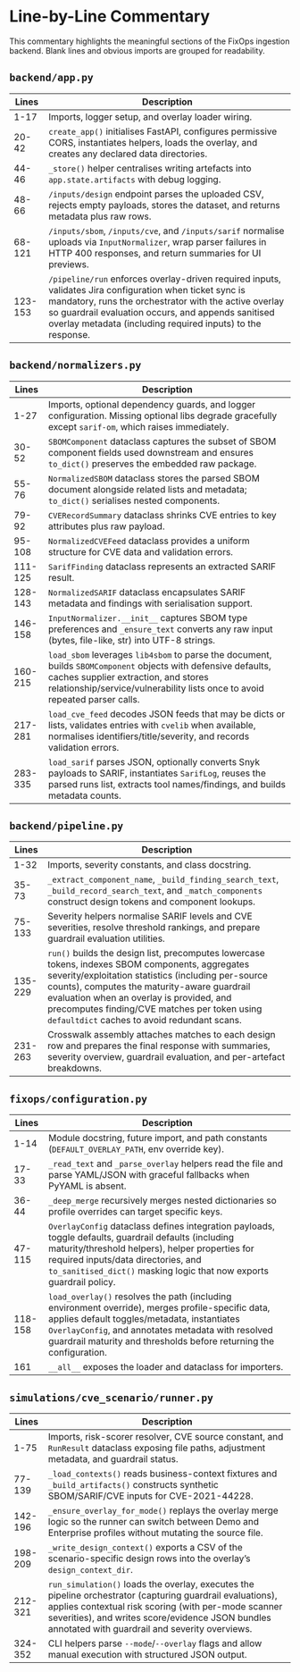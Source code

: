 # Line-by-Line Commentary

This commentary highlights the meaningful sections of the FixOps ingestion backend. Blank lines and
obvious imports are grouped for readability.

## `backend/app.py`

| Lines | Description |
| ----- | ----------- |
| 1-17 | Imports, logger setup, and overlay loader wiring. |
| 20-42 | `create_app()` initialises FastAPI, configures permissive CORS, instantiates helpers, loads the overlay, and creates any declared data directories. |
| 44-46 | `_store()` helper centralises writing artefacts into `app.state.artifacts` with debug logging. |
| 48-66 | `/inputs/design` endpoint parses the uploaded CSV, rejects empty payloads, stores the dataset, and returns metadata plus raw rows. |
| 68-121 | `/inputs/sbom`, `/inputs/cve`, and `/inputs/sarif` normalise uploads via `InputNormalizer`, wrap parser failures in HTTP 400 responses, and return summaries for UI previews. |
| 123-153 | `/pipeline/run` enforces overlay-driven required inputs, validates Jira configuration when ticket sync is mandatory, runs the orchestrator with the active overlay so guardrail evaluation occurs, and appends sanitised overlay metadata (including required inputs) to the response. |

## `backend/normalizers.py`

| Lines | Description |
| ----- | ----------- |
| 1-27 | Imports, optional dependency guards, and logger configuration. Missing optional libs degrade gracefully except `sarif-om`, which raises immediately. |
| 30-52 | `SBOMComponent` dataclass captures the subset of SBOM component fields used downstream and ensures `to_dict()` preserves the embedded raw package. |
| 55-76 | `NormalizedSBOM` dataclass stores the parsed SBOM document alongside related lists and metadata; `to_dict()` serialises nested components. |
| 79-92 | `CVERecordSummary` dataclass shrinks CVE entries to key attributes plus raw payload. |
| 95-108 | `NormalizedCVEFeed` dataclass provides a uniform structure for CVE data and validation errors. |
| 111-125 | `SarifFinding` dataclass represents an extracted SARIF result. |
| 128-143 | `NormalizedSARIF` dataclass encapsulates SARIF metadata and findings with serialisation support. |
| 146-158 | `InputNormalizer.__init__` captures SBOM type preferences and `_ensure_text` converts any raw input (bytes, file-like, str) into UTF-8 strings. |
| 160-215 | `load_sbom` leverages `lib4sbom` to parse the document, builds `SBOMComponent` objects with defensive defaults, caches supplier extraction, and stores relationship/service/vulnerability lists once to avoid repeated parser calls. |
| 217-281 | `load_cve_feed` decodes JSON feeds that may be dicts or lists, validates entries with `cvelib` when available, normalises identifiers/title/severity, and records validation errors. |
| 283-335 | `load_sarif` parses JSON, optionally converts Snyk payloads to SARIF, instantiates `SarifLog`, reuses the parsed runs list, extracts tool names/findings, and builds metadata counts. |

## `backend/pipeline.py`

| Lines | Description |
| ----- | ----------- |
| 1-32 | Imports, severity constants, and class docstring. |
| 35-73 | `_extract_component_name`, `_build_finding_search_text`, `_build_record_search_text`, and `_match_components` construct design tokens and component lookups. |
| 75-133 | Severity helpers normalise SARIF levels and CVE severities, resolve threshold rankings, and prepare guardrail evaluation utilities. |
| 135-229 | `run()` builds the design list, precomputes lowercase tokens, indexes SBOM components, aggregates severity/exploitation statistics (including per-source counts), computes the maturity-aware guardrail evaluation when an overlay is provided, and precomputes finding/CVE matches per token using `defaultdict` caches to avoid redundant scans. |
| 231-263 | Crosswalk assembly attaches matches to each design row and prepares the final response with summaries, severity overview, guardrail evaluation, and per-artefact breakdowns. |

## `fixops/configuration.py`

| Lines | Description |
| ----- | ----------- |
| 1-14 | Module docstring, future import, and path constants (`DEFAULT_OVERLAY_PATH`, env override key). |
| 17-33 | `_read_text` and `_parse_overlay` helpers read the file and parse YAML/JSON with graceful fallbacks when PyYAML is absent. |
| 36-44 | `_deep_merge` recursively merges nested dictionaries so profile overrides can target specific keys. |
| 47-115 | `OverlayConfig` dataclass defines integration payloads, toggle defaults, guardrail defaults (including maturity/threshold helpers), helper properties for required inputs/data directories, and `to_sanitised_dict()` masking logic that now exports guardrail policy. |
| 118-158 | `load_overlay()` resolves the path (including environment override), merges profile-specific data, applies default toggles/metadata, instantiates `OverlayConfig`, and annotates metadata with resolved guardrail maturity and thresholds before returning the configuration. |
| 161 | `__all__` exposes the loader and dataclass for importers. |

## `simulations/cve_scenario/runner.py`

| Lines | Description |
| ----- | ----------- |
| 1-75 | Imports, risk-scorer resolver, CVE source constant, and `RunResult` dataclass exposing file paths, adjustment metadata, and guardrail status. |
| 77-139 | `_load_contexts()` reads business-context fixtures and `_build_artifacts()` constructs synthetic SBOM/SARIF/CVE inputs for CVE-2021-44228. |
| 142-196 | `_ensure_overlay_for_mode()` replays the overlay merge logic so the runner can switch between Demo and Enterprise profiles without mutating the source file. |
| 198-209 | `_write_design_context()` exports a CSV of the scenario-specific design rows into the overlay’s `design_context_dir`. |
| 212-321 | `run_simulation()` loads the overlay, executes the pipeline orchestrator (capturing guardrail evaluations), applies contextual risk scoring (with per-mode scanner severities), and writes score/evidence JSON bundles annotated with guardrail and severity overviews. |
| 324-352 | CLI helpers parse `--mode`/`--overlay` flags and allow manual execution with structured JSON output. |
